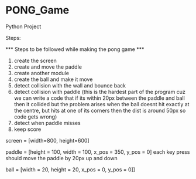 # PONG_Game
Python Project


Steps:

*** Steps to be followed while making the pong game ***

1. create the screen
2. create and move the paddle
3. create another module
4. create the ball and make it move
5. detect collision with the wall and bounce back
6. detect collision with paddle
(this is the hardest part of the program cuz we can write a code that if its within 20px between the paddle and ball
then it collided but the problem arises when the ball doesnt hit exactly at the centre, but hits at one of its corners
then the dist is around 50px so code gets wrong)
7. detect when paddle misses
8. keep score

screen = [width=800, height=600]

paddle = [height = 100, width = 100, x_pos = 350, y_pos = 0]
each key press should move the paddle by 20px up and down

ball = [width = 20, height = 20, x_pos = 0, y_pos = 0]]
